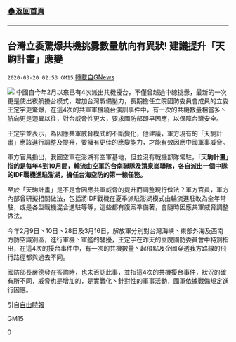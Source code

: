 ###  [:house:返回首頁](https://github.com/ourhimalayas/txt)
---

## 台灣立委驚爆共機挑釁數量航向有異狀! 建議提升「天駒計畫」應變
`2020-03-20 02:53 GM15` [轉載自GNews](https://gnews.org/zh-hant/145758/)

![](https://s3-ap-northeast-1.amazonaws.com/news.guo.offload.media/wp-content/uploads/2020/03/20024841/php9yZdKr.jpg)
中國自今年2月以來已有4次派出共機擾台，不僅曾越過中線挑釁，最新的一次更是使出夜航擾台模式，增加台灣戰備壓力，長期擔任立院國防委員會成員的立委王定宇更驚爆，在這4次的共軍軍機繞台演訓事件中，有一次的共機數量相當多丶航向更是迴異以往，對台威脅性更大，要求國防部即早因應，以保障台灣安全。

王定宇並表示，為因應共軍威脅模式的不斷變化，他建議，軍方現有的「天駒計畫」應該進行調整及提升，要擁有更佳的應變能力，才能有效因應中國軍事威脅。

軍方官員指出，我國空軍在澎湖有空軍基地，但並沒有戰機部隊常駐，**「天駒計畫」指的是每年4到10月間，輪流由空軍的台南聯隊及清泉崗聯隊，各自派出一個中隊的IDF戰機進駐澎湖，擔任台海空防的第一線任務。**

至於「天駒計畫」是不是會因應共軍威脅的提升而調整現行做法？軍方官員，軍方內部曾研擬相關做法，包括將IDF戰機在夏季派駐澎湖模式由輪流進駐改為全年常駐，或是各型戰機混合進駐等等，這些都有腹案準備著，會隨時因應共軍威脅調整做法。

今年2月9日丶10日丶28日及3月16日，解放軍分別對台灣海峽丶東部外海及西南方防空識別區，進行軍機丶軍艦的騷擾，王定宇在昨天的立院國防委員會中特別指出，在這4次的擾台事件中，有一次的共機數量丶起飛點及企圖穿透我方路線的飛行路徑都與過去不同。

國防部長嚴德發在答詢時，也未否認此事，並指這4次的共機擾台事件，狀況的確有所不同，威脅也是增加的，是實戰化丶針對性的軍事活動，國軍依據戰備規定進行因應。

引自[自由時報](https://news.ltn.com.tw/news/politics/breakingnews/3106381)

GM15

0
